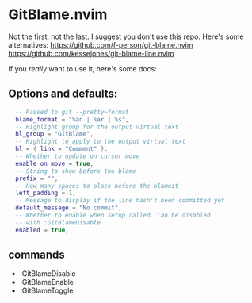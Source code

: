 # GitBlame.nvim

Not the first, not the last. I suggest you don't use this repo. Here's some alternatives:
https://github.com/f-person/git-blame.nvim
https://github.com/kessejones/git-blame-line.nvim

If you _really_ want to use it, here's some docs:

## Options and defaults:

```lua
  -- Passed to git --pretty=format
  blame_format = "%an | %ar | %s",
  -- Highlight group for the output virtual text
  hl_group = "GitBlame",
  -- Highlight to apply to the output virtual text
  hl = { link = "Comment" },
  -- Whether to update on cursor move
  enable_on_move = true,
  -- String to show before the blame
  prefix = "",
  -- How many spaces to place before the blameit
  left_padding = 1,
  -- Message to display if the line hasn't been committed yet
  default_message = "No commit",
  -- Whether to enable when setup called. Can be disabled
  -- with :GitBlameDisable
  enabled = true,
```

## commands

- :GitBlameDisable
- :GitBlameEnable
- :GitBlameToggle
